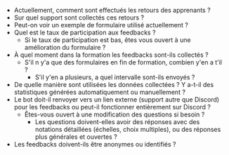 - Actuellement, comment sont effectués les retours des apprenants ?
- Sur quel support sont collectés ces retours ?
- Peut-on voir un exemple de formulaire utilisé actuellement ?
- Quel est le taux de participation aux feedbacks ?
  - Si le taux de participation est bas, êtes vous ouvert à une amélioration du formulaire ?
- À quel moment dans la formation les feedbacks sont-ils collectés ?
  - S'il n y'a que des formulaires en fin de formation, combien y'en a t'il ?
    - S'il y'en a plusieurs, a quel intervalle sont-ils envoyés ?
- De quelle manière sont utilisées les données collectées ? Y a-t-il des statistiques générées automatiquement ou manuellement ?
- Le bot doit-il renvoyer vers un lien externe (support autre que Discord) pour les feedbacks ou peut-il fonctionner entièrement sur Discord ?
  - Êtes-vous ouvert à une modification des questions si besoin ?
    - Les questions doivent-elles avoir des réponses avec des notations détaillées (échelles, choix multiples), ou des réponses plus générales et ouvertes ?
- Les feedbacks doivent-ils être anonymes ou identifiés ?